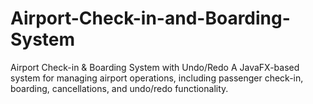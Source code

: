 # Airport-Check-in-and-Boarding-System
Airport Check-in &amp; Boarding System with Undo/Redo A JavaFX-based system for managing airport operations, including passenger check-in, boarding, cancellations, and undo/redo functionality. 
